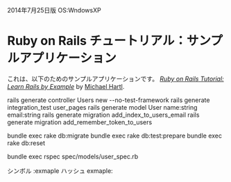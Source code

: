 2014年7月25日版     OS:WndowsXP
# Ruby on Rails チュートリアル：サンプルアプリケーション

これは、以下のためのサンプルアプリケーションです。
[*Ruby on Rails Tutorial: Learn Rails by Example*](http://railstutorial.jp/)
by [Michael Hartl](http://michaelhartl.com/).


rails generate controller Users new --no-test-framework
rails generate integration_test user_pages
rails generate model User name:string email:string
rails generate migration add_index_to_users_email
rails generate migration add_remember_token_to_users

bundle exec rake db:migrate
bundle exec rake db:test:prepare
bundle exec rake db:reset

bundle exec rspec spec/models/user_spec.rb

シンボル  :exmaple
ハッシュ   exmaple:


